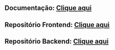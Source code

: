 
## Documentação: [Clique aqui](https://github.com/LW-Solution/Documentation)
## Repositório Frontend: [Clique aqui](https://github.com/LW-Solution/FrontEnd)
## Repositório Backend: [Clique aqui](https://github.com/LW-Solution/BackEnd)



